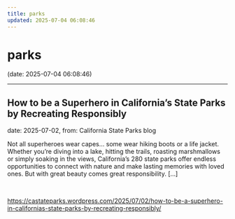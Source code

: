 ```yaml
---
title: parks
updated: 2025-07-04 06:08:46
---
```


# parks

(date: 2025-07-04 06:08:46)

---

## How to be a Superhero in California’s State Parks by Recreating Responsibly

date: 2025-07-02, from: California State Parks blog

Not all superheroes wear capes&#8230; some wear hiking boots or a life jacket. Whether you&#8217;re diving into a lake, hitting the trails, roasting marshmallows or simply soaking in the views, California’s 280 state parks offer endless opportunities to connect with nature and make lasting memories with loved ones. But with great beauty comes great responsibility. [&#8230;] 

<br> 

<https://castateparks.wordpress.com/2025/07/02/how-to-be-a-superhero-in-californias-state-parks-by-recreating-responsibly/>


